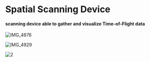 # Spatial Scanning Device

#### scanning device able to gather and visualize Time-of-Flight data
![IMG_4876](https://github.com/user-attachments/assets/bf5baee0-e80e-475e-bf38-6514a760c6cc)


![IMG_4929](https://github.com/user-attachments/assets/6a0f4ea1-46b0-43cc-9557-2e141a12a6c3)

![2](https://github.com/user-attachments/assets/e89c351b-6fa7-4d6b-9ccc-1e08153232bb)


